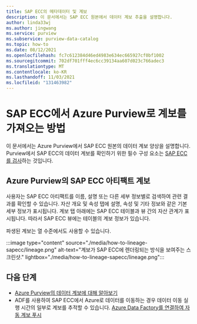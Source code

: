 ```yaml
---
title: SAP ECC의 메타데이터 및 계보
description: 이 문서에서는 SAP ECC 원본에서 데이터 계보 추출을 설명합니다.
author: linda33wj
ms.author: jingwang
ms.service: purview
ms.subservice: purview-data-catalog
ms.topic: how-to
ms.date: 08/12/2021
ms.openlocfilehash: fc7c612384d46ed4983e634ec665927cf0bf1002
ms.sourcegitcommit: 702df701fff4ec6cc39134aa607d023c766adec3
ms.translationtype: MT
ms.contentlocale: ko-KR
ms.lasthandoff: 11/03/2021
ms.locfileid: "131463982"
---
```

# <a name="how-to-get-lineage-from-sap-ecc-into-azure-purview"></a>SAP ECC에서 Azure Purview로 계보를 가져오는 방법

이 문서에서는 Azure Purview에서 SAP ECC 원본의 데이터 계보 양상을 설명합니다. Purview에서 SAP ECC의 데이터 계보를 확인하기 위한 필수 구성 요소는 [SAP ECC를 검사](../purview/register-scan-sapecc-source.md)하는 것입니다. 

## <a name="lineage-of-sap-ecc-artifacts-in-azure-purview"></a>Azure Purview의 SAP ECC 아티팩트 계보

사용자는 SAP ECC 아티팩트를 이름, 설명 또는 다른 세부 정보별로 검색하여 관련 결과를 확인할 수 있습니다. 자산 개요 및 속성 탭에 설명, 속성 및 기타 정보와 같은 기본 세부 정보가 표시됩니다. 계보 탭 아래에는 SAP ECC 테이블과 뷰 간의 자산 관계가 표시됩니다. 따라서 SAP ECC 뷰에는 테이블의 계보 정보가 있습니다. 

파생된 계보는 열 수준에서도 사용할 수 있습니다.

:::image type="content" source="./media/how-to-lineage-sapecc/lineage.png" alt-text="계보가 SAP ECC에 렌더링되는 방식을 보여주는 스크린샷." lightbox="./media/how-to-lineage-sapecc/lineage.png":::


## <a name="next-steps"></a>다음 단계

- [Azure Purview의 데이터 계보에 대해 알아보기](catalog-lineage-user-guide.md)
- ADF를 사용하여 SAP ECC에서 Azure로 데이터를 이동하는 경우 데이터 이동 실행 시간의 일부로 계보를 추적할 수 있습니다. [Azure Data Factory를 연결하여 자동 계보 푸시](how-to-link-azure-data-factory.md)
